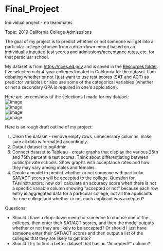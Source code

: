 # Final_Project
Individual project - no teammates

Topic: 2019 California College Admisssions

The goal of my project is to predict whether or not someone will get into a particular college (chosen from a drop-down menu) based on an individual's inputted test scores and admissions/acceptance rates, etc. for that particluar school.

My dataset is from https://nces.ed.gov and is saved in the [Resources folder](https://github.com/madbee99/Final_Project/tree/main/Resources). I've selected only 4-year colleges located in California for the dataset. I am debating whether or not I just want to use test scores (SAT and ACT) as predictor variables or also use some of the categorical variables (whether or not a secondary GPA is required in one's applciation).  

Here are screenshots of the selections I made for my dataset:  
![image](https://user-images.githubusercontent.com/86338416/139623166-586295a6-70bf-498e-a79c-e39228ce1a2e.png)  
![image](https://user-images.githubusercontent.com/86338416/139623200-94beb5d1-5766-405e-92d4-d678b2f195ec.png)  
![image](https://user-images.githubusercontent.com/86338416/139623219-eae85508-bb51-4469-94e0-44cbe36a94ba.png)  
![image](https://user-images.githubusercontent.com/86338416/139623309-ae43b63a-03f2-4f40-9e55-fcf7328cdb41.png)

Here is an rough draft outline of my project:
1. Clean the dataset - remove empty rows, unnecessary columns, make sure all data is formatted accordingly.
2. Output dataset to pgAdmin.
3. Connect dataset to Tableau - create graphs that display the various 25th and 75th percentile test scores. Think about differentiating between public/private schools. Show graphs with acceptance rates and how they may vary among males and females.
4. Create a model to predict whether or not someone with particular SAT/ACT scores will be accepted to the college. Question for TAs/instructors: how do I calculate an accuracy score when there is not a specific variable column showing "accepted or not" because each row entry is aggregated data for a particular college, not all the applicants for one college and whether or not each applicant was accepted?

Questions:
* Should I have a drop-down menu for someone to choose one of the colleges, then enter their SAT/ACT scores, and then the model outputs whether or not they are likely to be accepted? Or should I just have someone enter their SAT/ACT scores and then output a list of the colleges that they are likely to get into?
* Should I try to find a better dataset that has an "Accepted?" column?





